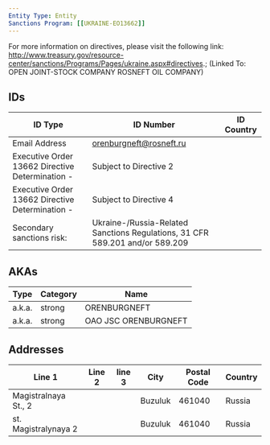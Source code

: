 ```yaml
---
Entity Type: Entity
Sanctions Program: [[UKRAINE-EO13662]]
---
```

For more information on directives, please visit the following link: http://www.treasury.gov/resource-center/sanctions/Programs/Pages/ukraine.aspx#directives.; (Linked To: OPEN JOINT-STOCK COMPANY ROSNEFT OIL COMPANY)

## IDs
| ID Type | ID Number | ID Country |
|---------|-----------|------------|
| Email Address | orenburgneft@rosneft.ru |  |
| Executive Order 13662 Directive Determination - | Subject to Directive 2 |  |
| Executive Order 13662 Directive Determination - | Subject to Directive 4 |  |
| Secondary sanctions risk: | Ukraine-/Russia-Related Sanctions Regulations, 31 CFR 589.201 and/or 589.209 |  |


## AKAs
| Type | Category | Name      | 
|------|----------|-----------|
| a.k.a. | strong | ORENBURGNEFT |
| a.k.a. | strong | OAO JSC ORENBURGNEFT |


## Addresses
| Line 1 | Line 2 | line 3 | City | Postal Code| Country | 
|--------|--------|--------|------|------------|---------|
| Magistralnaya St., 2 |  |  | Buzuluk | 461040 | Russia |
| st. Magistralynaya 2 |  |  | Buzuluk | 461040 | Russia |

